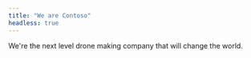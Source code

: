```yaml
---
title: "We are Contoso"
headless: true
---
```


We're the next level drone making company that will change the world.
